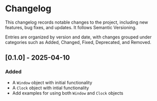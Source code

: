 # Changelog

This changelog records notable changes to the project, including new features, bug fixes, and updates. It follows Semantic Versioning.

Entries are organized by version and date, with changes grouped under categories such as Added, Changed, Fixed, Deprecated, and Removed.

## [0.1.0] - 2025-04-10

### Added
- A `Window` object with initial functionality
- A `Clock` object with intial functionality
- Add examples for using both `Window` and `Clock` objects
